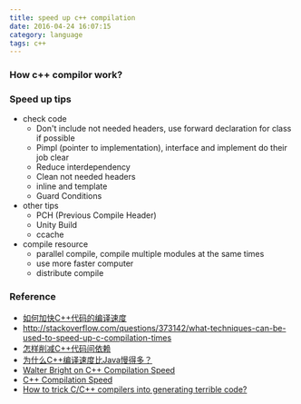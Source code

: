 ```yaml
---
title: speed up c++ compilation
date: 2016-04-24 16:07:15
category: language
tags: c++
---
```


### How c++ compilor work?

### Speed up tips
* check code
  - Don't include not needed headers, use forward declaration for class if possible
  - Pimpl (pointer to implementation), interface and implement do their job clear
  - Reduce interdependency
  - Clean not needed headers
  - inline and template
  - Guard Conditions
* other tips
  - PCH (Previous Compile Header)
  - Unity Build
  - ccache
* compile resource
  - parallel compile, compile multiple modules at the same times
  - use more faster computer
  - distribute compile

### Reference
* [如何加快C++代码的编译速度](www.cnblogs.com/baiyanhuang/archive/2010/01/17/1730717.html)
* <http://stackoverflow.com/questions/373142/what-techniques-can-be-used-to-speed-up-c-compilation-times>
* [怎样削减C++代码间依赖](https://segmentfault.com/a/1190000002790854)
* [为什么C++编译速度比Java慢得多？](https://www.zhihu.com/question/42964826)
* [Walter Bright on C++ Compilation Speed](https://www.reddit.com/comments/r9p4c)
* [C++ Compilation Speed](http://www.drdobbs.com/cpp/c-compilation-speed/228701711)
* [How to trick C/C++ compilers into generating terrible code?](http://www.futurechips.org/tips-for-power-coders/how-to-trick-cc-compilers-into-generating-terrible-code.html)
